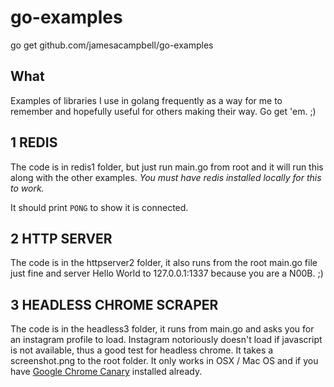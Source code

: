 # go-examples
go get github.com/jamesacampbell/go-examples

## What

Examples of libraries I use in golang frequently as a way for me to remember and hopefully useful for others making their way. Go get 'em. ;)

## 1 REDIS

The code is in redis1 folder, but just run main.go from root and it will run this along with the other examples. _You must have redis installed locally for this to work._

It should print `PONG` to show it is connected.

## 2 HTTP SERVER

The code is in the httpserver2 folder, it also runs from the root main.go file just fine and server Hello World to 127.0.0.1:1337 because you are a N00B. ;)

## 3 HEADLESS CHROME SCRAPER

The code is in the headless3 folder, it runs from main.go and asks you for an instagram profile to load. Instagram notoriously doesn't load if javascript is not available, thus a good test for headless chrome. It takes a screenshot.png to the root folder. It only works in OSX / Mac OS and if you have [Google Chrome Canary](https://www.google.com/chrome/canary/) installed already.
